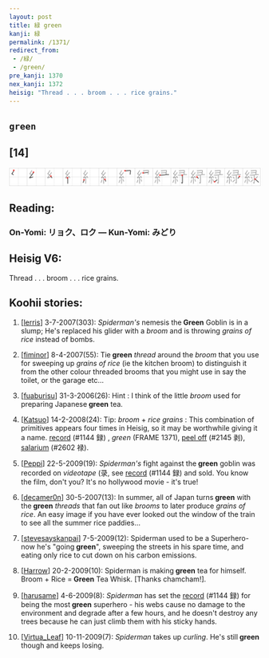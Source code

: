 ```yaml
---
layout: post
title: 緑 green
kanji: 緑
permalink: /1371/
redirect_from:
 - /緑/
 - /green/
pre_kanji: 1370
nex_kanji: 1372
heisig: "Thread . . . broom . . . rice grains."
---
```


## `green`

## [14]

<div class="stroke"><img src="../images/E7B791.png" /></div>

## Reading:

### On-Yomi: リョク、ロク &mdash; Kun-Yomi: みどり

## Heisig V6:

Thread . . . broom . . . rice grains.

## Koohii stories:

1) [<a href="http://kanji.koohii.com/profile/lerris">lerris</a>] 3-7-2007(303): <em>Spiderman&#039;s</em> nemesis the<strong> Green</strong> Goblin is in a slump; He&#039;s replaced his glider with a <em>broom</em> and is throwing <em>grains of rice</em> instead of bombs.

2) [<a href="http://kanji.koohii.com/profile/fiminor">fiminor</a>] 8-4-2007(55): Tie<strong> green</strong> <em>thread</em> around the <em>broom</em> that you use for sweeping up <em>grains of rice</em> (ie the kitchen broom) to distinguish it from the other colour threaded brooms that you might use in say the toilet, or the garage etc...

3) [<a href="http://kanji.koohii.com/profile/fuaburisu">fuaburisu</a>] 31-3-2006(26): Hint : I think of the little <em>broom</em> used for preparing Japanese<strong> green</strong> tea.

4) [<a href="http://kanji.koohii.com/profile/Katsuo">Katsuo</a>] 14-2-2008(24): Tip: <em>broom</em> + <em>rice grains</em> : This combination of primitives appears four times in Heisig, so it may be worthwhile giving it a name. <a href="../1144">record</a> (#1144 録) , <em>green</em> (FRAME 1371), <a href="../2145">peel off</a> (#2145 剥), <a href="../2602">salarium</a> (#2602 禄).

5) [<a href="http://kanji.koohii.com/profile/Peppi">Peppi</a>] 22-5-2009(19): <em>Spiderman&#039;s</em> fight against the<strong> green</strong> goblin was recorded on <em>videotape</em> (录, see <a href="../1144">record</a> (#1144 録) and sold. You know the film, don&#039;t you? It&#039;s no hollywood movie - it&#039;s true!

6) [<a href="http://kanji.koohii.com/profile/decamer0n">decamer0n</a>] 30-5-2007(13): In summer, all of Japan turns<strong> green</strong> with the<strong> green</strong> <em>threads</em> that fan out like <em>brooms</em> to later produce <em>grains of rice</em>. An easy image if you have ever looked out the window of the train to see all the summer rice paddies...

7) [<a href="http://kanji.koohii.com/profile/stevesayskanpai">stevesayskanpai</a>] 7-5-2009(12): Spiderman used to be a Superhero- now he&#039;s &quot;going<strong> green</strong>&quot;, sweeping the streets in his spare time, and eating only rice to cut down on his carbon emissions.

8) [<a href="http://kanji.koohii.com/profile/Harrow">Harrow</a>] 20-2-2009(10): Spiderman is making<strong> green</strong> tea for himself. Broom + Rice =<strong> Green</strong> Tea Whisk. [Thanks chamcham!].

9) [<a href="http://kanji.koohii.com/profile/harusame">harusame</a>] 4-6-2009(8): <em>Spiderman</em> has set the <a href="../1144">record</a> (#1144 録) for being the most<strong> green</strong> superhero - his webs cause no damage to the environment and degrade after a few hours, and he doesn&#039;t destroy any trees because he can just climb them with his sticky hands.

10) [<a href="http://kanji.koohii.com/profile/Virtua_Leaf">Virtua_Leaf</a>] 10-11-2009(7): <em>Spiderman</em> takes up <em>curling</em>. He&#039;s still<strong> green</strong> though and keeps losing.
